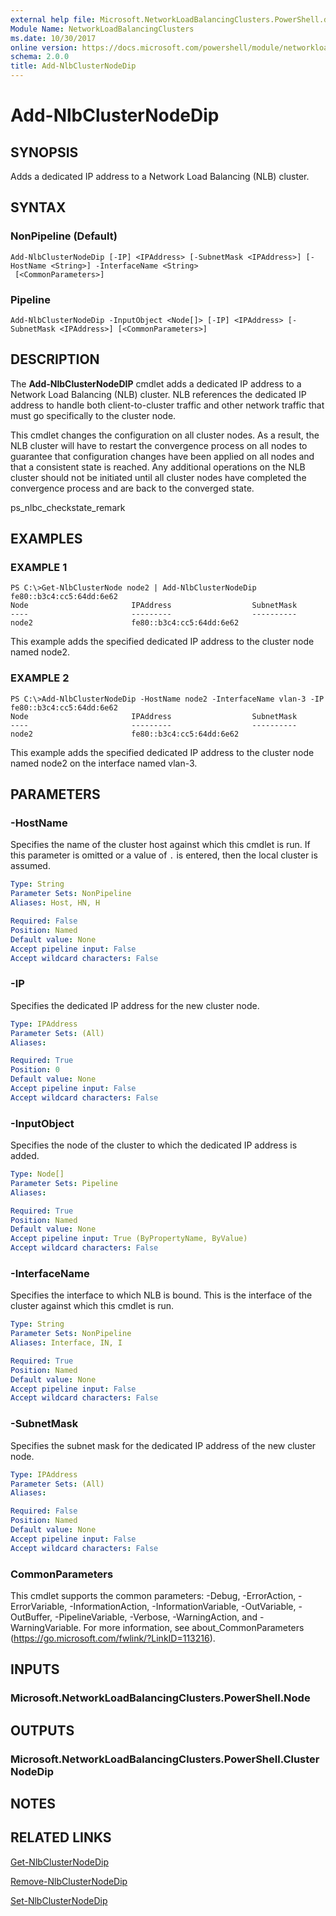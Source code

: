 ```yaml
---
external help file: Microsoft.NetworkLoadBalancingClusters.PowerShell.dll-Help.xml
Module Name: NetworkLoadBalancingClusters
ms.date: 10/30/2017
online version: https://docs.microsoft.com/powershell/module/networkloadbalancingclusters/add-nlbclusternodedip?view=windowsserver2012r2-ps&wt.mc_id=ps-gethelp
schema: 2.0.0
title: Add-NlbClusterNodeDip
---
```


# Add-NlbClusterNodeDip

## SYNOPSIS
Adds a dedicated IP address to a Network Load Balancing (NLB) cluster.

## SYNTAX

### NonPipeline (Default)
```
Add-NlbClusterNodeDip [-IP] <IPAddress> [-SubnetMask <IPAddress>] [-HostName <String>] -InterfaceName <String>
 [<CommonParameters>]
```

### Pipeline
```
Add-NlbClusterNodeDip -InputObject <Node[]> [-IP] <IPAddress> [-SubnetMask <IPAddress>] [<CommonParameters>]
```

## DESCRIPTION
The **Add-NlbClusterNodeDIP** cmdlet adds a dedicated IP address to a Network Load Balancing (NLB) cluster.
NLB references the dedicated IP address to handle both client-to-cluster traffic and other network traffic that must go specifically to the cluster node.

This cmdlet changes the configuration on all cluster nodes.
As a result, the NLB cluster will have to restart the convergence process on all nodes to guarantee that configuration changes have been applied on all nodes and that a consistent state is reached.
Any additional operations on the NLB cluster should not be initiated until all cluster nodes have completed the convergence process and are back to the converged state.

ps_nlbc_checkstate_remark

## EXAMPLES

### EXAMPLE 1
```
PS C:\>Get-NlbClusterNode node2 | Add-NlbClusterNodeDip fe80::b3c4:cc5:64dd:6e62
Node                       IPAddress                  SubnetMask 
----                       ---------                  ---------- 
node2                      fe80::b3c4:cc5:64dd:6e62
```

This example adds the specified dedicated IP address to the cluster node named node2.

### EXAMPLE 2
```
PS C:\>Add-NlbClusterNodeDip -HostName node2 -InterfaceName vlan-3 -IP fe80::b3c4:cc5:64dd:6e62
Node                       IPAddress                  SubnetMask 
----                       ---------                  ---------- 
node2                      fe80::b3c4:cc5:64dd:6e62
```

This example adds the specified dedicated IP address to the cluster node named node2 on the interface named vlan-3.

## PARAMETERS

### -HostName
Specifies the name of the cluster host against which this cmdlet is run.
If this parameter is omitted or a value of `.` is entered, then the local cluster is assumed.

```yaml
Type: String
Parameter Sets: NonPipeline
Aliases: Host, HN, H

Required: False
Position: Named
Default value: None
Accept pipeline input: False
Accept wildcard characters: False
```

### -IP
Specifies the dedicated IP address for the new cluster node.

```yaml
Type: IPAddress
Parameter Sets: (All)
Aliases: 

Required: True
Position: 0
Default value: None
Accept pipeline input: False
Accept wildcard characters: False
```

### -InputObject
Specifies the node of the cluster to which the dedicated IP address is added.

```yaml
Type: Node[]
Parameter Sets: Pipeline
Aliases: 

Required: True
Position: Named
Default value: None
Accept pipeline input: True (ByPropertyName, ByValue)
Accept wildcard characters: False
```

### -InterfaceName
Specifies the interface to which NLB is bound.
This is the interface of the cluster against which this cmdlet is run.

```yaml
Type: String
Parameter Sets: NonPipeline
Aliases: Interface, IN, I

Required: True
Position: Named
Default value: None
Accept pipeline input: False
Accept wildcard characters: False
```

### -SubnetMask
Specifies the subnet mask for the dedicated IP address of the new cluster node.

```yaml
Type: IPAddress
Parameter Sets: (All)
Aliases: 

Required: False
Position: Named
Default value: None
Accept pipeline input: False
Accept wildcard characters: False
```

### CommonParameters
This cmdlet supports the common parameters: -Debug, -ErrorAction, -ErrorVariable, -InformationAction, -InformationVariable, -OutVariable, -OutBuffer, -PipelineVariable, -Verbose, -WarningAction, and -WarningVariable. For more information, see about_CommonParameters (https://go.microsoft.com/fwlink/?LinkID=113216).

## INPUTS

### Microsoft.NetworkLoadBalancingClusters.PowerShell.Node

## OUTPUTS

### Microsoft.NetworkLoadBalancingClusters.PowerShell.ClusterNodeDip

## NOTES

## RELATED LINKS

[Get-NlbClusterNodeDip](./Get-NlbClusterNodeDip.md)

[Remove-NlbClusterNodeDip](./Remove-NlbClusterNodeDip.md)

[Set-NlbClusterNodeDip](./Set-NlbClusterNodeDip.md)

